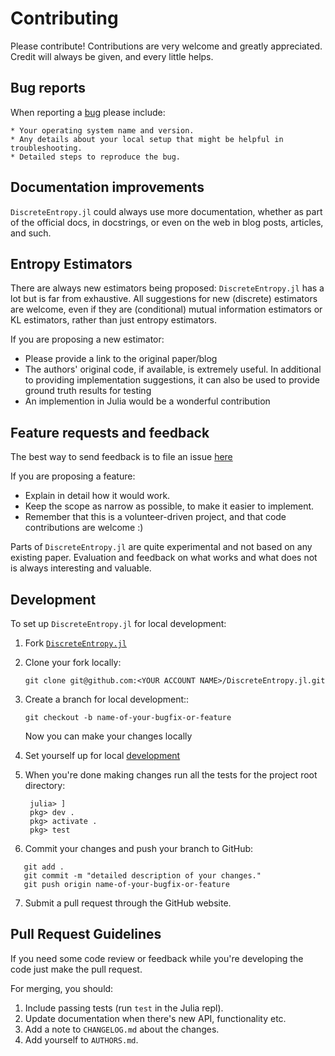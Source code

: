 # Contributing

Please contribute! Contributions are very welcome and greatly appreciated.
Credit will always be given, and every little helps.

## Bug reports

When reporting a [bug](https://github.com/kellino/DiscreteEntropy.jl/issues) please include:

    * Your operating system name and version.
    * Any details about your local setup that might be helpful in troubleshooting.
    * Detailed steps to reproduce the bug.

## Documentation improvements

`DiscreteEntropy.jl` could always use more documentation, whether as part of the
official docs, in docstrings, or even on the web in blog posts, articles, and such.

## Entropy Estimators

There are always new estimators being proposed: `DiscreteEntropy.jl` has a lot but is far from exhaustive.
All suggestions for new (discrete) estimators are welcome, even if they are (conditional) mutual information
estimators or KL estimators, rather than just entropy estimators.

If you are proposing a new estimator:

- Please provide a link to the original paper/blog
- The authors' original code, if available, is extremely useful. In additional to
  providing implementation suggestions, it can also be used to provide ground truth results for testing
- An implemention in Julia would be a wonderful contribution

## Feature requests and feedback

The best way to send feedback is to file an issue [here](https://github.com/kellino/DiscreteEntropy.jl/issues)

If you are proposing a feature:

- Explain in detail how it would work.
- Keep the scope as narrow as possible, to make it easier to implement.
- Remember that this is a volunteer-driven project, and that code contributions are welcome :)

Parts of `DiscreteEntropy.jl` are quite experimental and not based on any existing paper.
Evaluation and feedback on what works and what does not is always interesting and valuable.

## Development

To set up `DiscreteEntropy.jl` for local development:

1. Fork [`DiscreteEntropy.jl`](https://github.com/kellino/DiscreteEntropy.jl)

2. Clone your fork locally:

   ```
   git clone git@github.com:<YOUR ACCOUNT NAME>/DiscreteEntropy.jl.git
   ```

3. Create a branch for local development::

   ```
   git checkout -b name-of-your-bugfix-or-feature
   ```

   Now you can make your changes locally

4. Set yourself up for local [development](https://julialang.org/contribute/developing_package/)

5. When you're done making changes run all the tests for the project root directory:

   ```
    julia> ]
    pkg> dev .
    pkg> activate .
    pkg> test
   ```

6. Commit your changes and push your branch to GitHub:

```
   git add .
   git commit -m "detailed description of your changes."
   git push origin name-of-your-bugfix-or-feature
```

7. Submit a pull request through the GitHub website.

## Pull Request Guidelines

If you need some code review or feedback while you're developing the code just make the pull request.

For merging, you should:

1. Include passing tests (run `test` in the Julia repl).
2. Update documentation when there's new API, functionality etc.
3. Add a note to `CHANGELOG.md` about the changes.
4. Add yourself to `AUTHORS.md`.
